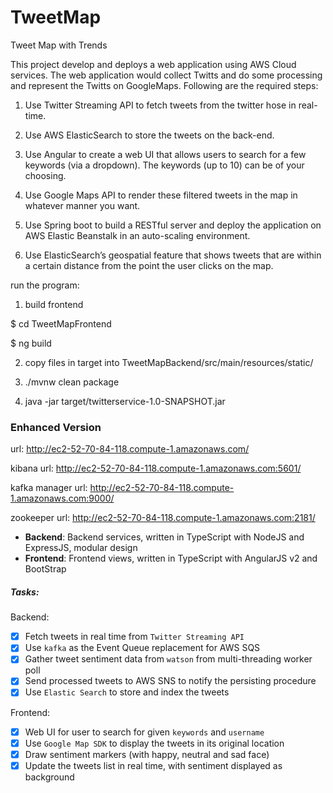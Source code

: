 # TweetMap


Tweet Map with Trends


This project develop and deploys a web application using AWS Cloud services. The web application would collect Twitts and do some processing and represent the Twitts on GoogleMaps. Following are the required steps:

1. Use Twitter Streaming API to fetch tweets from the twitter hose in real-time. 

2. Use AWS ElasticSearch to store the tweets on the back-end.

3. Use Angular to create a web UI that allows users to search for a few keywords (via a dropdown). The keywords (up to 10) can be of your choosing.

4. Use Google Maps API to render these filtered tweets in the map in whatever manner you want.

5. Use Spring boot to build a RESTful server and deploy the application on AWS Elastic Beanstalk in an auto-scaling environment.

5. Use ElasticSearch’s geospatial feature that shows tweets that are within a certain distance from the point the user clicks on the map.


run the program:

1. build frontend

$ cd TweetMapFrontend

$ ng build 

2. copy files in target into TweetMapBackend/src/main/resources/static/

3. ./mvnw clean package

4. java -jar target/twitterservice-1.0-SNAPSHOT.jar



### Enhanced Version
url: http://ec2-52-70-84-118.compute-1.amazonaws.com/

kibana url: http://ec2-52-70-84-118.compute-1.amazonaws.com:5601/

kafka manager url: http://ec2-52-70-84-118.compute-1.amazonaws.com:9000/

zookeeper url: http://ec2-52-70-84-118.compute-1.amazonaws.com:2181/

- **Backend**: Backend services, written in TypeScript with NodeJS and ExpressJS, modular design
- **Frontend**: Frontend views, written in TypeScript with AngularJS v2 and BootStrap


##### Tasks:
Backend:
- [x] Fetch tweets in real time from `Twitter Streaming API`
- [x] Use `kafka` as the Event Queue replacement for AWS SQS
- [x] Gather tweet sentiment data from `watson` from multi-threading worker poll
- [x] Send processed tweets to AWS SNS to notify the persisting procedure
- [x] Use `Elastic Search` to store and index the tweets

Frontend:
- [x] Web UI for user to search for given `keywords` and `username`
- [x] Use `Google Map SDK` to display the tweets in its original location
- [x] Draw sentiment markers (with happy, neutral and sad face)
- [x] Update the tweets list in real time, with sentiment displayed as background
